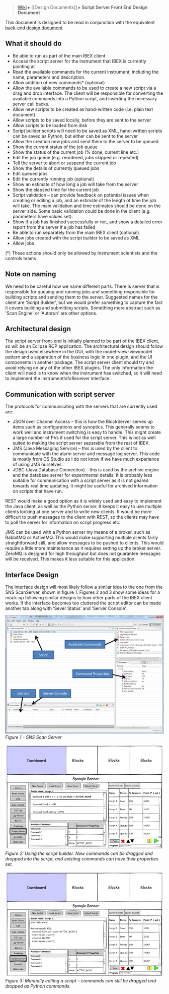 > [Wiki](Home) ▸ [[Design Documents]] ▸ **Script Server Front End Design Document**

This document is designed to be read in conjunction with the equivalent [back-end design document](Script-Server-Back-End-Design-Document).

## What it should do

* Be able to run as part of the main IBEX client
* Access the script server for the instrument that IBEX is currently pointing at
* Read the available commands for the current instrument, including the name, parameters and description.
* Allow addition of new commands* (optional)
* Allow the available commands to be used to create a new script via a drag and drop interface. The client will be responsible for converting the available commands into a Python script, and inserting the necessary server call backs.
* Allow new scripts to be created as hand-written code (i.e. plain text document)
* Allow scripts to be saved locally, before they are sent to the server
* Allow scripts to be loaded from disk
* Script builder scripts will need to be saved as XML, hand-written scripts can be saved as Python, but either can be sent to the server
* Allow the creation new jobs and send them to the server to be queued
* Show the current status of the job queue
* Show the status of the current job (% done, current line etc.)
* Edit the job queue (e.g. reordered, jobs skipped or repeated)
* Tell the server to abort or suspend the current job
* Show the details of currently queued jobs
* Edit queued jobs
* Edit the currently running job (optional)
* Show an estimate of how long a job will take from the server
* Show the elapsed time for the current job
* Script validation – can provide feedback on potential issues when creating or editing a job, and an estimate of the length of time the job will take. The main validation and time estimates should be done on the server side. Some basic validation could be done in the client (e.g. parameters have values set).
* Show if a job has finished successfully or not, and show a detailed error report from the server if a job has failed
* Be able to run separately from the main IBEX client (optional)
* Allow jobs created with the script builder to be saved as XML
* Allow jobs

(*) These actions should only be allowed by instrument scientists and the controls teams

## Note on naming

We need to be careful how we name different parts. There is server that is responsible for queuing and running jobs and something responsible for building scripts and sending them to the server. Suggested names for the client are 'Script Builder', but we would prefer something to capture the fact it covers building and submitting scripts. Something more abstract such as 'Scan Engine' or 'Autorun' are other options.

## Architectural design

The script server front-end is initially planned to be part of the IBEX client, so will be an Eclipse RCP application. The architectural design should follow the design used elsewhere in the GUI, with the model-view-viewmodel pattern and a separation of the business logic in one plugin, and the UI components in another package.
The script server client should try and avoid relying on any of the other IBEX plugins. The only information the client will need is to know when the instrument has switched, so it will need to implement the InstrumentInfoReceiver interface.

## Communication with script server
The protocols for communicating with the servers that are currently used are:
* JSON over Channel Access – this is how the BlockServer serves up items such as configurations and synoptics. This generally seems to work well and instrument switching is easy to handle. This might create a large number of PVs if used for the script server. This is not as well suited to making the script server separable from the rest of IBEX.
* JMS (Java Messaging Service) – this is used by the client to communicate with the alarm server and message log server. This code is mostly from CS Studio so I do not know if we have much experience of using JMS ourselves.
* JDBC (Java Database Connection) – this is used by the archive engine and the database server for experimental details. It is probably less suitable for communication with a script server as it is not geared towards real time updating. It might be useful for archived information on scripts that have run.

REST would make a good option as it is widely used and easy to implement the Java client, as well as the Python server. It keeps it easy to use multiple clients looking at one server and to write new clients. It would be more difficult to push messages to the client with REST, so the clients may have to poll the server for information on script progress etc.

JMS can be used with a Python server my means of a broker, such as RabbitMQ or ActiveMQ. This would make supporting multiple clients fairly straightforward still, and allow messages to be pushed to clients. This would require a little more maintenance as it requires setting up the broker server. ZeroMQ is designed for high throughput but does not guarantee messages will be received. This makes it less suitable for this application. 

## Interface Design

The interface design will most likely follow a similar idea to the one from the SNS ScanServer, shown in figure 1. Figures 2 and 3 show some ideas for a mock-up following similar designs to how other parts of the IBEX client works. If the interface becomes too cluttered the script editor can be made another tab along with ‘Sever Status’ and ‘Server Console’.

![SNS Scan Server](design_documents/images/Script-Server-Front-End-Design-Document/Scan_Server_Annotated.png)
*Figure 1 - SNS Scan Server*

![SNS Scan Server](design_documents/images/Script-Server-Front-End-Design-Document/Scan_Server_IBEX_mockup.png)
*Figure 2: Using the script builder. New commands can be dragged and dropped into the script, and existing commands can have their properties set.*

![SNS Scan Server](design_documents/images/Script-Server-Front-End-Design-Document/Scan_Server_IBEX_manual_edit_mockup.png)
*Figure 3: Manually editing a script – commands can still be dragged and dropped as Python commands.*